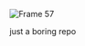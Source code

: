 
![Frame 57](https://user-images.githubusercontent.com/25646906/137815861-71f0b71f-0648-4090-ab5b-f39faff1d9c2.png)


just a boring repo
